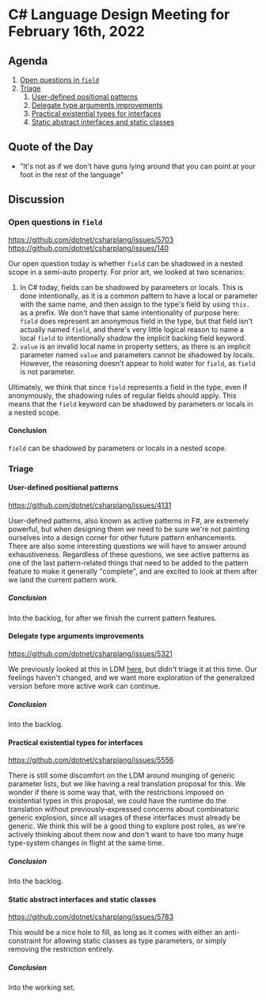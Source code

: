 # C# Language Design Meeting for February 16th, 2022

## Agenda

1. [Open questions in `field`](#open-questions-in-field)
2. [Triage](#triage)
    1. [User-defined positional patterns](#user-defined-positional-patterns)
    2. [Delegate type arguments improvements](#delegate-type-arguments-improvements)
    3. [Practical existential types for interfaces](#practical-existential-types-for-interfaces)
    4. [Static abstract interfaces and static classes](#static-abstract-interfaces-and-static-classes)

## Quote of the Day

- "It's not as if we don't have guns lying around that you can point at your foot in the rest of the language"

## Discussion

### Open questions in `field`

https://github.com/dotnet/csharplang/issues/5703  
https://github.com/dotnet/csharplang/issues/140

Our open question today is whether `field` can be shadowed in a nested scope in a semi-auto property. For prior art, we looked at two scenarios:

1. In C# today, fields can be shadowed by parameters or locals. This is done intentionally, as it is a common pattern to have a local or parameter with the same
name, and then assign to the type's field by using `this.` as a prefix. We don't have that same intentionality of purpose here: `field` does represent an anonymous
field in the type, but that field isn't actually named `field`, and there's very little logical reason to name a local `field` to intentionally shadow the implicit
backing field keyword.
2. `value` is an invalid local name in property setters, as there is an implicit parameter named `value` and parameters cannot be shadowed by locals. However, the
reasoning doesn't appear to hold water for `field`, as `field` is not parameter.

Ultimately, we think that since `field` represents a field in the type, even if anonymously, the shadowing rules of regular fields should apply. This means that the
`field` keyword can be shadowed by parameters or locals in a nested scope.

#### Conclusion

`field` can be shadowed by parameters or locals in a nested scope.

### Triage

#### User-defined positional patterns

https://github.com/dotnet/csharplang/issues/4131

User-defined patterns, also known as active patterns in F#, are extremely powerful, but when designing them we need to be sure we're not painting ourselves into a
design corner for other future pattern enhancements. There are also some interesting questions we will have to answer around exhaustiveness. Regardless of these
questions, we see active patterns as one of the last pattern-related things that need to be added to the pattern feature to make it generally "complete", and are
excited to look at them after we land the current pattern work.

##### Conclusion

Into the backlog, for after we finish the current pattern features.

#### Delegate type arguments improvements

https://github.com/dotnet/csharplang/issues/5321

We previously looked at this in LDM [here](https://github.com/dotnet/csharplang/blob/main/meetings/2021/LDM-2021-10-25.md#delegate-type-argument-improvements), but
didn't triage it at this time. Our feelings haven't changed, and we want more exploration of the generalized version before more active work can continue.

##### Conclusion

Into the backlog.

#### Practical existential types for interfaces

https://github.com/dotnet/csharplang/issues/5556

There is still some discomfort on the LDM around munging of generic parameter lists, but we like having a real translation proposal for this. We wonder if there is
some way that, with the restrictions imposed on existential types in this proposal, we could have the runtime do the translation without previously-expressed concerns
about combinatoric generic explosion, since all usages of these interfaces must already be generic. We think this will be a good thing to explore post roles, as we're
actively thinking about them now and don't want to have too many huge type-system changes in flight at the same time.

##### Conclusion

Into the backlog.

#### Static abstract interfaces and static classes

https://github.com/dotnet/csharplang/issues/5783

This would be a nice hole to fill, as long as it comes with either an anti-constraint for allowing static classes as type parameters, or simply removing the restriction
entirely.

##### Conclusion

Into the working set.
